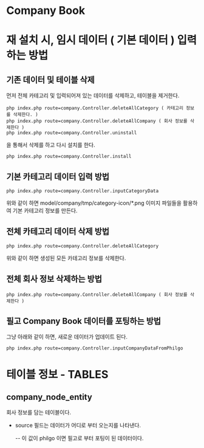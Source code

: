 # Company Book

# 재 설치 시, 임시 데이터 ( 기본 데이터 ) 입력하는 방법

## 기존 데이터 및 테이블 삭제

먼저 전체 카테고리 및 입력되어져 있는 데이터를 삭제하고, 테이블을 제거한다.


    php index.php route=company.Controller.deleteAllCategory ( 카테고리 정보를 삭제한다. )
    php index.php route=company.Controller.deleteAllCompany ( 회사 정보를 삭제한다 )
    php index.php route=company.Controller.uninstall

을 통해서 삭제를 하고 다시 설치를 한다.

    php index.php route=company.Controller.install

## 기본 카테고리 데이터 입력 방법

    php index.php route=company.Controller.inputCategoryData

위와 같이 하면 model/company/tmp/category-icon/*.png 이미지 파일들을 활용하여 기본 카테고리 정보를 만든다. 

## 전체 카테고리 데이터 삭제 방법

    php index.php route=company.Controller.deleteAllCategory

위와 같이 하면 생성된 모든 카테고리 정보를 삭제한다.

## 전체 회사 정보 삭제하는 방법

    php index.php route=company.Controller.deleteAllCompany ( 회사 정보를 삭제한다 )


## 필고 Company Book 데이터를 포팅하는 방법

그냥 아래와 같이 하면, 새로운 데이터가 업데이트 된다.

    php index.php route=company.Controller.inputCompanyDataFromPhilgo






# 테이블 정보 - TABLES

## company_node_entity

회사 정보를 담는 테이블이다.

- source 필드는 데이터가 어디로 부터 오는지를 나타낸다.

    -- 이 값이 philgo 이면 필고로 부터 포팅이 된 데이터이다.

